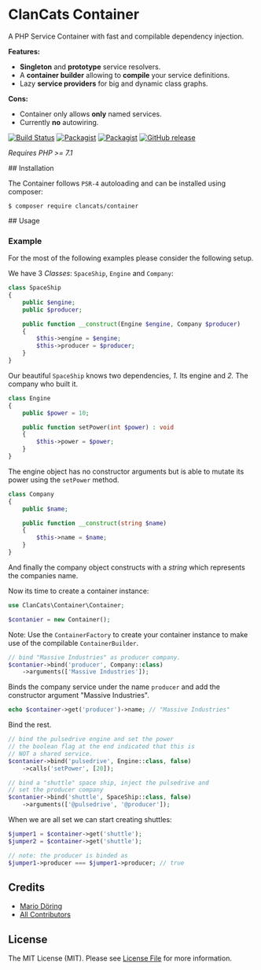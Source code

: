 # ClanCats Container

A PHP Service Container with fast and compilable dependency injection. 

**Features:**

 * **Singleton** and **prototype** service resolvers.
 * A **container builder** allowing to **compile** your service definitions.
 * Lazy **service providers** for big and dynamic class graphs.

**Cons:**

 * Container only allows **only** named services.
 * Currently **no** autowiring.

[![Build Status](https://travis-ci.org/ClanCats/Container.svg?branch=master)](https://travis-ci.org/ClanCats/Container)
[![Packagist](https://img.shields.io/packagist/dt/clancats/container.svg)](https://packagist.org/packages/clancats/container)
[![Packagist](https://img.shields.io/packagist/l/clancats/container.svg)]()
[![GitHub release](https://img.shields.io/github/release/clancats/container.svg)](https://github.com/ClanCats/Container/releases)

_Requires PHP >= 7.1_

## Installation

The Container follows `PSR-4` autoloading and can be installed using composer:

```
$ composer require clancats/container
```

## Usage

### Example

For the most of the following examples please consider the following setup.

We have 3 _Classes_: `SpaceShip`, `Engine` and `Company`:

```php
class SpaceShip 
{
	public $engine;
	public $producer;

	public function __construct(Engine $engine, Company $producer)
	{
		$this->engine = $engine;
		$this->producer = $producer;
	}
}
```

Our beautiful `SpaceShip` knows two dependencies, _1._ Its engine and _2._ The company who built it.

```php
class Engine 
{
	public $power = 10;

	public function setPower(int $power) : void
	{
		$this->power = $power;
	}
}
```

The engine object has no constructor arguments but is able to mutate its power using the `setPower` method.

```php
class Company 
{
	public $name;

	public function __construct(string $name)
	{
		$this->name = $name;
	}
}
```
And finally the company object constructs with a _string_ which represents the companies name.

Now its time to create a  container instance:

```php
use ClanCats\Container\Container;

$contanier = new Container();
```

Note: Use the `ContainerFactory` to create your container instance to make use of the compilable `ContainerBuilder`.

```php
// bind "Massive Industries" as producer company.
$contanier->bind('producer', Company::class)
	->arguments(['Massive Industries']);
```

Binds the company service under the name `producer` and add the constructor argument "Massive Industries".

```php
echo $container->get('producer')->name; // "Massive Industries"
```

Bind the rest.

```php
// bind the pulsedrive engine and set the power
// the boolean flag at the end indicated that this is 
// NOT a shared service.
$contanier->bind('pulsedrive', Engine::class, false)
	->calls('setPower', [20]);

// bind a "shuttle" space ship, inject the pulsedrive and 
// set the producer company 
$contanier->bind('shuttle', SpaceShip::class, false)
	->arguments(['@pulsedrive', '@producer']);
```

When we are all set we can start creating shuttles:

```php
$jumper1 = $container->get('shuttle');
$jumper2 = $container->get('shuttle');

// note: the producer is binded as
$jumper1->producer === $jumper1->producer; // true
```

## Credits

- [Mario Döring](https://github.com/mario-deluna)
- [All Contributors](https://github.com/ClanCats/Container/contributors)

## License

The MIT License (MIT). Please see [License File](https://github.com/ClanCats/Container/blob/master/LICENSE) for more information.